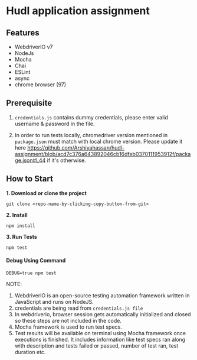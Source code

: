 Hudl application assignment
====================

## Features
- WebdriverIO v7
- NodeJs
- Mocha
- Chai
- ESLint
- async
- chrome browser (97)

## Prerequisite

1. `credentials.js` contains dummy credentials, please enter valid username & password in the file.

2. In order to run tests locally, chromedriver version mentioned in `package.json` must match with local chrome version. Please update it here https://github.com/Arshiyahassan/hudl-assignment/blob/acd7c376a643892046cb16dfeb0370111953912f/package.json#L44 if it's otherwise.

## How to Start

**1. Download or clone the project**

```git clone <repo-name-by-clicking-copy-button-from-git> ```

**2. Install**


```npm install```

**3. Run Tests**

```npm test```


#### Debug Using Command 

`DEBUG=true npm test`

NOTE:
1. WebdriverIO is an open-source testing automation framework written in JavaScript and runs on NodeJS.
2. credentials are being read from `credentials.js file`
3. In webdriverio, browser session gets automatically initialized and closed so these steps are not included in the code.
4. Mocha framework is used to run test specs.
5. Test results will be available on terminal using Mocha framework once executions is finished. It includes information like test specs ran along with description and tests failed or passed, number of test ran, test duration etc.
